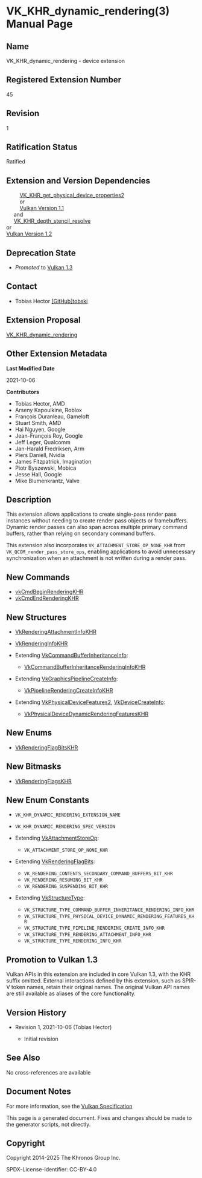 # VK\_KHR\_dynamic\_rendering(3) Manual Page

## Name

VK\_KHR\_dynamic\_rendering - device extension



## [](#_registered_extension_number)Registered Extension Number

45

## [](#_revision)Revision

1

## [](#_ratification_status)Ratification Status

Ratified

## [](#_extension_and_version_dependencies)Extension and Version Dependencies

         [VK\_KHR\_get\_physical\_device\_properties2](https://registry.khronos.org/vulkan/specs/latest/man/html/VK_KHR_get_physical_device_properties2.html)  
         or  
         [Vulkan Version 1.1](#versions-1.1)  
     and  
     [VK\_KHR\_depth\_stencil\_resolve](https://registry.khronos.org/vulkan/specs/latest/man/html/VK_KHR_depth_stencil_resolve.html)  
or  
[Vulkan Version 1.2](#versions-1.2)

## [](#_deprecation_state)Deprecation State

- *Promoted* to [Vulkan 1.3](https://registry.khronos.org/vulkan/specs/latest/html/vkspec.html#versions-1.3-promotions)

## [](#_contact)Contact

- Tobias Hector [\[GitHub\]tobski](https://github.com/KhronosGroup/Vulkan-Docs/issues/new?body=%5BVK_KHR_dynamic_rendering%5D%20%40tobski%0A%2AHere%20describe%20the%20issue%20or%20question%20you%20have%20about%20the%20VK_KHR_dynamic_rendering%20extension%2A)

## [](#_extension_proposal)Extension Proposal

[VK\_KHR\_dynamic\_rendering](https://github.com/KhronosGroup/Vulkan-Docs/tree/main/proposals/VK_KHR_dynamic_rendering.adoc)

## [](#_other_extension_metadata)Other Extension Metadata

**Last Modified Date**

2021-10-06

**Contributors**

- Tobias Hector, AMD
- Arseny Kapoulkine, Roblox
- François Duranleau, Gameloft
- Stuart Smith, AMD
- Hai Nguyen, Google
- Jean-François Roy, Google
- Jeff Leger, Qualcomm
- Jan-Harald Fredriksen, Arm
- Piers Daniell, Nvidia
- James Fitzpatrick, Imagination
- Piotr Byszewski, Mobica
- Jesse Hall, Google
- Mike Blumenkrantz, Valve

## [](#_description)Description

This extension allows applications to create single-pass render pass instances without needing to create render pass objects or framebuffers. Dynamic render passes can also span across multiple primary command buffers, rather than relying on secondary command buffers.

This extension also incorporates `VK_ATTACHMENT_STORE_OP_NONE_KHR` from `VK_QCOM_render_pass_store_ops`, enabling applications to avoid unnecessary synchronization when an attachment is not written during a render pass.

## [](#_new_commands)New Commands

- [vkCmdBeginRenderingKHR](https://registry.khronos.org/vulkan/specs/latest/man/html/vkCmdBeginRenderingKHR.html)
- [vkCmdEndRenderingKHR](https://registry.khronos.org/vulkan/specs/latest/man/html/vkCmdEndRenderingKHR.html)

## [](#_new_structures)New Structures

- [VkRenderingAttachmentInfoKHR](https://registry.khronos.org/vulkan/specs/latest/man/html/VkRenderingAttachmentInfoKHR.html)
- [VkRenderingInfoKHR](https://registry.khronos.org/vulkan/specs/latest/man/html/VkRenderingInfoKHR.html)
- Extending [VkCommandBufferInheritanceInfo](https://registry.khronos.org/vulkan/specs/latest/man/html/VkCommandBufferInheritanceInfo.html):
  
  - [VkCommandBufferInheritanceRenderingInfoKHR](https://registry.khronos.org/vulkan/specs/latest/man/html/VkCommandBufferInheritanceRenderingInfoKHR.html)
- Extending [VkGraphicsPipelineCreateInfo](https://registry.khronos.org/vulkan/specs/latest/man/html/VkGraphicsPipelineCreateInfo.html):
  
  - [VkPipelineRenderingCreateInfoKHR](https://registry.khronos.org/vulkan/specs/latest/man/html/VkPipelineRenderingCreateInfoKHR.html)
- Extending [VkPhysicalDeviceFeatures2](https://registry.khronos.org/vulkan/specs/latest/man/html/VkPhysicalDeviceFeatures2.html), [VkDeviceCreateInfo](https://registry.khronos.org/vulkan/specs/latest/man/html/VkDeviceCreateInfo.html):
  
  - [VkPhysicalDeviceDynamicRenderingFeaturesKHR](https://registry.khronos.org/vulkan/specs/latest/man/html/VkPhysicalDeviceDynamicRenderingFeaturesKHR.html)

## [](#_new_enums)New Enums

- [VkRenderingFlagBitsKHR](https://registry.khronos.org/vulkan/specs/latest/man/html/VkRenderingFlagBitsKHR.html)

## [](#_new_bitmasks)New Bitmasks

- [VkRenderingFlagsKHR](https://registry.khronos.org/vulkan/specs/latest/man/html/VkRenderingFlagsKHR.html)

## [](#_new_enum_constants)New Enum Constants

- `VK_KHR_DYNAMIC_RENDERING_EXTENSION_NAME`
- `VK_KHR_DYNAMIC_RENDERING_SPEC_VERSION`
- Extending [VkAttachmentStoreOp](https://registry.khronos.org/vulkan/specs/latest/man/html/VkAttachmentStoreOp.html):
  
  - `VK_ATTACHMENT_STORE_OP_NONE_KHR`
- Extending [VkRenderingFlagBits](https://registry.khronos.org/vulkan/specs/latest/man/html/VkRenderingFlagBits.html):
  
  - `VK_RENDERING_CONTENTS_SECONDARY_COMMAND_BUFFERS_BIT_KHR`
  - `VK_RENDERING_RESUMING_BIT_KHR`
  - `VK_RENDERING_SUSPENDING_BIT_KHR`
- Extending [VkStructureType](https://registry.khronos.org/vulkan/specs/latest/man/html/VkStructureType.html):
  
  - `VK_STRUCTURE_TYPE_COMMAND_BUFFER_INHERITANCE_RENDERING_INFO_KHR`
  - `VK_STRUCTURE_TYPE_PHYSICAL_DEVICE_DYNAMIC_RENDERING_FEATURES_KHR`
  - `VK_STRUCTURE_TYPE_PIPELINE_RENDERING_CREATE_INFO_KHR`
  - `VK_STRUCTURE_TYPE_RENDERING_ATTACHMENT_INFO_KHR`
  - `VK_STRUCTURE_TYPE_RENDERING_INFO_KHR`

## [](#_promotion_to_vulkan_1_3)Promotion to Vulkan 1.3

Vulkan APIs in this extension are included in core Vulkan 1.3, with the KHR suffix omitted. External interactions defined by this extension, such as SPIR-V token names, retain their original names. The original Vulkan API names are still available as aliases of the core functionality.

## [](#_version_history)Version History

- Revision 1, 2021-10-06 (Tobias Hector)
  
  - Initial revision

## [](#_see_also)See Also

No cross-references are available

## [](#_document_notes)Document Notes

For more information, see the [Vulkan Specification](https://registry.khronos.org/vulkan/specs/latest/html/vkspec.html#VK_KHR_dynamic_rendering)

This page is a generated document. Fixes and changes should be made to the generator scripts, not directly.

## [](#_copyright)Copyright

Copyright 2014-2025 The Khronos Group Inc.

SPDX-License-Identifier: CC-BY-4.0